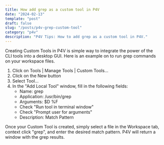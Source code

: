 ```yaml
---
title: How add grep as a custom tool in P4V 
date: "2024-02-13"
template: "post"
draft: false
slug: "/posts/p4v-grep-custom-tool"
category: "p4v"
description: "P4V Tips: How to add grep as a custom tool in P4V."
---
```


Creating Custom Tools in P4V is simple way to integrate the power of the CLI tools into 
a desktop GUI.  Here is an example on to run grep commands on your workspace files.

1. Click on Tools | Manage Tools | Custom Tools...
2. Click on the New button
3. Select Tool...
4. In the "Add Local Tool" window, fill in the following fields:
   * Name: grep
   * Application: /usr/bin/grep
   * Arguments: $D %F
   * Check "Run tool in terminal window"
   * Check "Prompt user for arguments"
   * Description: Match Pattern

Once your Custom Tool is created, simply select a file in the Workspace tab,
context click "grep", and enter the desired match pattern.  P4V will return a window
with the grep results.




